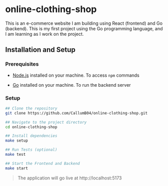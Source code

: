 # online-clothing-shop

This is an e-commerce website I am building using React (frontend) and Go (backend). This is my first project using the Go programming language, and I am learning as I work on the project.

## Installation and Setup

### Prerequisites

-   [Node.js](https://nodejs.org/) installed on your machine. To access `npm` commands

-   [Go](https://go.dev/) installed on your machine. To run the backend server

### Setup

```bash
## Clone the repository
git clone https://github.com/CallumB04/online-clothing-shop.git

## Navigate to the project directory
cd online-clothing-shop

## Install dependencies
make setup

## Run Tests (optional)
make test

## Start the Frontend and Backend
make start
```

> The application will go live at http://localhost:5173

